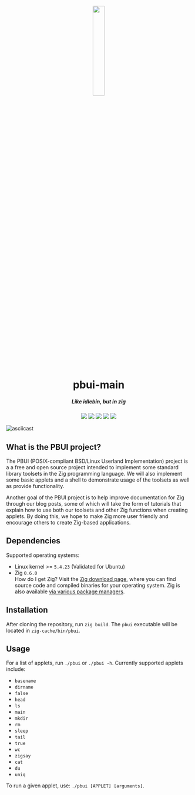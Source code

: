<p align="center">
<img src="https://pbui.codes/logo.png" width="25%">
<h1 align="center">pbui-main</h1>
<h5 align="center">Like idlebin, but in zig</h5>
</p>



<p align="center">
  <img src="https://img.shields.io/github/issues-pr/pbui-project/pbui-main">
  <img src="https://img.shields.io/github/issues/pbui-project/pbui-main">
  <img src="https://img.shields.io/github/issues-raw/pbui-project/pbui-main/good%20first%20issue?label=Good%20first%20issues">
  <img src="https://img.shields.io/github/languages/top/pbui-project/pbui-main">
  <img src="https://github.com/pbui-project/pbui-main/workflows/CI/badge.svg?branch=master">
</p>

![asciicast](https://chadpaste.com/f/qze.gif)


## What is the PBUI project?

The PBUI (POSIX-compliant BSD/Linux Userland Implementation) project is a a free and open source project intended 
to implement some standard library toolsets in the Zig programming language. We will also implement some basic applets 
and a shell to demonstrate usage of the toolsets as well as provide functionality. 

Another goal of the PBUI project is to help improve documentation for Zig through our blog posts, some of which
will take the form of tutorials that explain how to use both our toolsets and other Zig functions when creating 
applets. By doing this, we hope to make Zig more user friendly and encourage others to create Zig-based applications.

## Dependencies
Supported operating systems:
  - Linux kernel >= `5.4.23` (Validated for Ubuntu)
  - Zig `0.6.0`  
How do I get Zig? Visit the [Zig download page](https://ziglang.org/download/), where you can find source code and
compiled binaries for your operating system.  Zig is also available [
via various package managers](https://github.com/ziglang/zig/wiki/Install-Zig-from-a-Package-Manager).
  
## Installation
After cloning the repository, run `zig build`.  The `pbui` executable will be located in `zig-cache/bin/pbui`.

## Usage
For a list of applets, run `./pbui` or `./pbui -h`.  Currently supported applets include:
  - `basename`
  - `dirname`
  - `false`
  - `head`
  - `ls`
  - `main`
  - `mkdir`
  - `rm`
  - `sleep`
  - `tail`
  - `true`
  - `wc`
  - `zigsay`
  - `cat`
  - `du`
  - `uniq`

To run a given applet, use: `./pbui [APPLET] [arguments]`.
  
